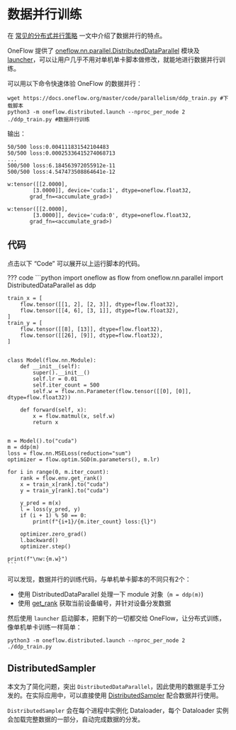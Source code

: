 # 数据并行训练

在 [常见的分布式并行策略](./01_introduction.md) 一文中介绍了数据并行的特点。

OneFlow 提供了 [oneflow.nn.parallel.DistributedDataParallel](https://oneflow.readthedocs.io/en/master/nn.html#oneflow.nn.parallel.DistributedDataParallel) 模块及 [launcher](https://oneflow.readthedocs.io/en/master/distributed.html#oneflow-distributed)，可以让用户几乎不用对单机单卡脚本做修改，就能地进行数据并行训练。

可以用以下命令快速体验 OneFlow 的数据并行：

```shell
wget https://docs.oneflow.org/master/code/parallelism/ddp_train.py #下载脚本
python3 -m oneflow.distributed.launch --nproc_per_node 2 ./ddp_train.py #数据并行训练
```

输出：

```text
50/500 loss:0.004111831542104483
50/500 loss:0.00025336415274068713
...
500/500 loss:6.184563972055912e-11
500/500 loss:4.547473508864641e-12

w:tensor([[2.0000],
        [3.0000]], device='cuda:1', dtype=oneflow.float32,
       grad_fn=<accumulate_grad>)

w:tensor([[2.0000],
        [3.0000]], device='cuda:0', dtype=oneflow.float32,
       grad_fn=<accumulate_grad>)
```

## 代码

点击以下 “Code” 可以展开以上运行脚本的代码。

??? code
    ```python
    import oneflow as flow
    from oneflow.nn.parallel import DistributedDataParallel as ddp

    train_x = [
        flow.tensor([[1, 2], [2, 3]], dtype=flow.float32),
        flow.tensor([[4, 6], [3, 1]], dtype=flow.float32),
    ]
    train_y = [
        flow.tensor([[8], [13]], dtype=flow.float32),
        flow.tensor([[26], [9]], dtype=flow.float32),
    ]


    class Model(flow.nn.Module):
        def __init__(self):
            super().__init__()
            self.lr = 0.01
            self.iter_count = 500
            self.w = flow.nn.Parameter(flow.tensor([[0], [0]], dtype=flow.float32))

        def forward(self, x):
            x = flow.matmul(x, self.w)
            return x


    m = Model().to("cuda")
    m = ddp(m)
    loss = flow.nn.MSELoss(reduction="sum")
    optimizer = flow.optim.SGD(m.parameters(), m.lr)

    for i in range(0, m.iter_count):
        rank = flow.env.get_rank()
        x = train_x[rank].to("cuda")
        y = train_y[rank].to("cuda")

        y_pred = m(x)
        l = loss(y_pred, y)
        if (i + 1) % 50 == 0:
            print(f"{i+1}/{m.iter_count} loss:{l}")

        optimizer.zero_grad()
        l.backward()
        optimizer.step()

    print(f"\nw:{m.w}")
    ```

可以发现，数据并行的训练代码，与单机单卡脚本的不同只有2个：

- 使用 DistributedDataParallel 处理一下 module 对象（`m = ddp(m)`)
- 使用 [get_rank](https://oneflow.readthedocs.io/en/master/oneflow.html#oneflow.env.get_rank) 获取当前设备编号，并针对设备分发数据

然后使用 `launcher` 启动脚本，把剩下的一切都交给 OneFlow，让分布式训练，像单机单卡训练一样简单：

```pytohn
python3 -m oneflow.distributed.launch --nproc_per_node 2 ./ddp_train.py
```

## DistributedSampler

本文为了简化问题，突出 `DistributedDataParallel`，因此使用的数据是手工分发的。在实际应用中，可以直接使用 [DistributedSampler](https://oneflow.readthedocs.io/en/master/utils.html#oneflow.utils.data.distributed.DistributedSampler) 配合数据并行使用。

`DistributedSampler` 会在每个进程中实例化 Dataloader，每个 Dataloader 实例会加载完整数据的一部分，自动完成数据的分发。
